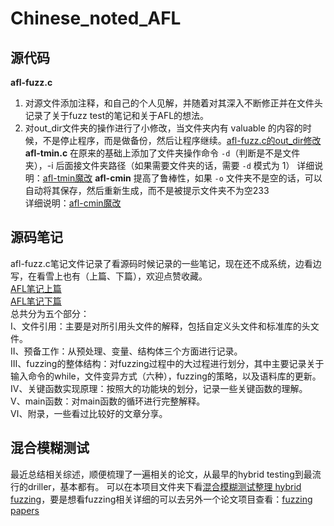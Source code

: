 # Chinese_noted_AFL
## 源代码  
**afl-fuzz.c**  
1. 对源文件添加注释，和自己的个人见解，并随着对其深入不断修正并在文件头记录了关于fuzz test的笔记和关于AFL的想法。  
2. 对out_dir文件夹的操作进行了小修改，当文件夹内有 valuable 的内容的时候，不是停止程序，而是做备份，然后让程序继续。[afl-fuzz.c的out_dir修改](https://www.cnblogs.com/wayne-tao/p/12129385.html)
**afl-tmin.c**
在原来的基础上添加了文件夹操作命令 `-d`（判断是不是文件夹），-i 后面接文件夹路径（如果需要文件夹的话，需要 `-d` 模式为 1） 
详细说明：[afl-tmin魔改](https://www.cnblogs.com/wayne-tao/p/11964565.html)
**afl-cmin**
提高了鲁棒性，如果 `-o` 文件夹不是空的话，可以自动将其保存，然后重新生成，而不是被提示文件夹不为空233  
详细说明：[afl-cmin魔改](https://www.cnblogs.com/wayne-tao/p/11971922.html)

## 源码笔记
afl-fuzz.c笔记文件记录了看源码时候记录的一些笔记，现在还不成系统，边看边写，在看雪上也有（上篇、下篇），欢迎点赞收藏。  
[AFL笔记上篇](https://bbs.pediy.com/thread-257399.htm)  
[AFL笔记下篇](https://bbs.pediy.com/thread-259982.htm)  
总共分为五个部分：  
Ⅰ、文件引用：主要是对所引用头文件的解释，包括自定义头文件和标准库的头文件。  
Ⅱ、预备工作：从预处理、变量、结构体三个方面进行记录。  
Ⅲ、fuzzing的整体结构：对fuzzing过程中的大过程进行划分，其中主要记录关于输入命令的while，文件变异方式（六种），fuzzing的策略，以及语料库的更新。  
Ⅳ、关键函数实现原理：按照大的功能块的划分，记录一些关键函数的理解。  
Ⅴ、main函数：对main函数的循环进行完整解释。  
Ⅵ、附录，一些看过比较好的文章分享。

## 混合模糊测试  
最近总结相关综述，顺便梳理了一遍相关的论文，从最早的hybrid testing到最流行的driller，基本都有。
可以在本项目文件夹下看[混合模糊测试整理 hybrid fuzzing]()，要是想看fuzzing相关详细的可以去另外一个论文项目查看：[fuzzing papers](https://github.com/wcventure/FuzzingPaper.git)